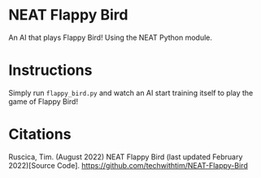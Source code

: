 # NEAT Flappy Bird

An AI that plays Flappy Bird! Using the NEAT Python module.

# Instructions

Simply run ```flappy_bird.py``` and watch an AI start training itself to play the game of Flappy Bird!

# Citations
Ruscica, Tim. (August 2022) NEAT Flappy Bird (last updated February 2022)[Source Code]. https://github.com/techwithtim/NEAT-Flappy-Bird